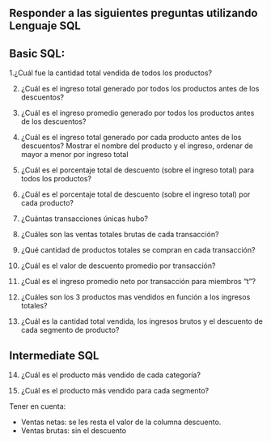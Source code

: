 ## Responder a las siguientes preguntas utilizando Lenguaje SQL

## Basic SQL:

1.¿Cuál fue la cantidad total vendida de todos los productos?

2. ¿Cuál es el ingreso total generado por todos los productos antes de los
descuentos?

3. ¿Cuál es el ingreso promedio generado por todos los productos antes de los descuentos?

4. ¿Cuál es el ingreso total generado por cada producto antes de los descuentos? Mostrar el nombre del producto y el ingreso, ordenar de mayor a menor por ingreso total

5. ¿Cuál es el porcentaje total de descuento (sobre el ingreso total) para todos los productos?

6. ¿Cuál es el porcentaje total de descuento (sobre el ingreso total) por cada producto?

7. ¿Cuántas transacciones únicas hubo? 

8. ¿Cuáles son las ventas totales brutas de cada transacción?

9. ¿Qué cantidad de productos totales se compran en cada transacción?

10. ¿Cuál es el valor de descuento promedio por transacción?

11. ¿Cuál es el ingreso promedio neto por transacción  para  miembros “t”?

12. ¿Cuáles son los 3 productos mas vendidos en función a los ingresos totales? 

13. ¿Cuál es la cantidad total vendida, los ingresos brutos y el descuento de cada segmento de producto?

## Intermediate SQL

14. ¿Cuál es el producto más vendido de cada categoría?

15. ¿Cuál es el producto más vendido para cada segmento?

Tener en cuenta:
- Ventas netas: se les resta el valor de la columna descuento.
- Ventas brutas: sin el descuento
